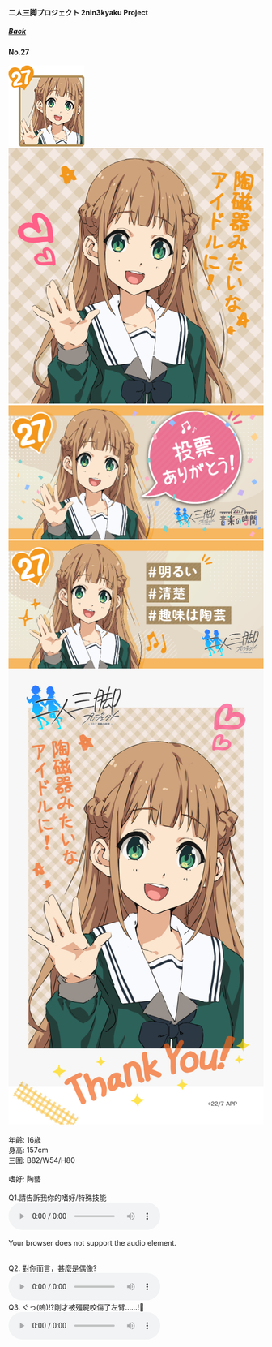 #### 二人三脚プロジェクト 2nin3kyaku Project
##### [Back](2nin3kyaku_List.md)

#### No.27
<img src="../../../Img/Nanaon/2nin3kyaku/27/27_thumb.png"><br>
<img src="../../../Img/Nanaon/2nin3kyaku/27/27_main.png"><br>
<img src="../../../Img/Nanaon/2nin3kyaku/27/27_thanks.png"><br>
<img src="../../../Img/Nanaon/2nin3kyaku/27/27_desc.png"><br>
<img src="../../../Img/Nanaon/2nin3kyaku/27/27_wallpaper.jpg"><br>
<br>
年齡: 16歳<br>
身高: 157cm<br>
三圍: B82/W54/H80<br>
<br>
嗜好: 陶藝<br>
<br>
Q1.請告訴我你的嗜好/特殊技能<br>
<audio controls="controls">
  <source type="audio/mp3" src="../../../Resources/2nin3kyaku/No27_voice_1.mp3"></source>
  <p>Your browser does not support the audio element.</p>
</audio><br>
Q2. 對你而言，甚麼是偶像? <br>
<audio controls="controls">
  <source type="audio/mp3" src="../../../Resources/2nin3kyaku/No27_voice_2.mp3"></source>
  <p>Your browser does not support the audio element.</p>
</audio><br>
Q3. ぐっ(嗚)!?剛才被殭屍咬傷了左臂……!🧟 <br>
<audio controls="controls">
  <source type="audio/mp3" src="../../../Resources/2nin3kyaku/No27_voice_3.mp3"></source>
  <p>Your browser does not support the audio element.</p>
</audio><br>